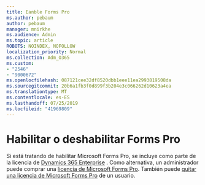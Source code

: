 ```yaml
---
title: Eanble Forms Pro
ms.author: pebaum
author: pebaum
manager: mnirkhe
ms.audience: Admin
ms.topic: article
ROBOTS: NOINDEX, NOFOLLOW
localization_priority: Normal
ms.collection: Adm_O365
ms.custom:
- "2546"
- "9000672"
ms.openlocfilehash: 087121cee32df8520dbb1eee11ea2993819508da
ms.sourcegitcommit: 20b6a1fb3f0d899f3b204e3c066262d10623a4ea
ms.translationtype: MT
ms.contentlocale: es-ES
ms.lasthandoff: 07/25/2019
ms.locfileid: "41969809"
---
```

# <a name="enable-or-disable-forms-pro"></a>Habilitar o deshabilitar Forms Pro

Si está tratando de habilitar Microsoft Forms Pro, se incluye como parte de la licencia de [Dynamics 365 Enterprise](https://docs.microsoft.com/forms-pro/purchase#purchase-microsoft-forms-pro-for-users-in-a-dynamics-365-tenant) . Como alternativa, un administrador puede comprar una [licencia de Microsoft Forms Pro](https://docs.microsoft.com/forms-pro/purchase#purchase-microsoft-forms-pro-for-users-in-a-dynamics-365-tenant). También puede [quitar una licencia de Microsoft Forms Pro](https://docs.microsoft.com/forms-pro/purchase#disable-microsoft-forms-pro-for-a-user-1) de un usuario.